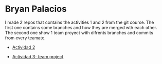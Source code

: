 # Bryan Palacios

I made 2 repos that contains the activities 1 and 2 from the git course. The first one contains some branches and how they are merged wth each other. The second one show 1 team proyect with difrents branches and commits from every teamate.

- [Actividad 2](https://github.com/BryanP21/Git.git)

- [Actividad 3- team project](https://github.com/CarlosEduardo15/Proyecto-curso-git.git)
